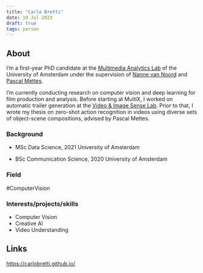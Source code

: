 ```yaml
---
title: "Carlo Bretti"
date: 10 Jul 2023
draft: true
tags: person
---
```



## About
I’m a first-year PhD candidate at the [Multimedia Analytics Lab](https://multix.io) of the University of Amsterdam under the supervision of [Nanne van Noord](https://nanne.github.io) and [Pascal Mettes](https://staff.fnwi.uva.nl/p.s.m.mettes/).

I’m currently conducting research on computer vision and deep learning for film production and analysis. Before starting at MultiX, I worked on automatic trailer generation at the [Video & Image Sense Lab](https://ivi.fnwi.uva.nl/vislab/). Prior to that, I wrote my thesis on zero-shot action recognition in videos using diverse sets of object-scene compositions, advised by Pascal Mettes.

### Background
- MSc Data Science, 2021
    University of Amsterdam

- BSc Communication Science, 2020
    University of Amsterdam

### Field
#ComputerVision 

### Interests/projects/skills
- Computer Vision
- Creative AI
- Video Understanding

## Links
https://carlobretti.github.io/